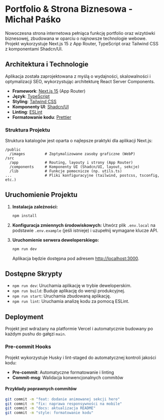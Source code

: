 # Portfolio & Strona Biznesowa - Michał Paśko

Nowoczesna strona internetowa pełniąca funkcję portfolio oraz wizytówki biznesowej, zbudowana w oparciu o najnowsze technologie webowe. Projekt wykorzystuje Next.js 15 z App Router, TypeScript oraz Tailwind CSS z komponentami Shadcn/UI.

## Architektura i Technologie

Aplikacja została zaprojektowana z myślą o wydajności, skalowalności i optymalizacji SEO, wykorzystując architekturę React Server Components.

- **Framework**: [Next.js 15](https://nextjs.org/) (App Router)
- **Język**: [TypeScript](https://www.typescriptlang.org/)
- **Styling**: [Tailwind CSS](https://tailwindcss.com/)
- **Komponenty UI**: [Shadcn/UI](https://ui.shadcn.com/)
- **Linting**: [ESLint](https://eslint.org/)
- **Formatowanie kodu**: [Prettier](https://prettier.io/)

### Struktura Projektu

Struktura katalogów jest oparta o najlepsze praktyki dla aplikacji Next.js:

```
/public
  /images         # Zoptymalizowane zasoby graficzne (WebP)
/src
  /app            # Routing, layouty i strony (App Router)
  /components     # Komponenty UI (Shadcn/UI, layout, sekcje)
  /lib            # Funkcje pomocnicze (np. utils.ts)
...               # Pliki konfiguracyjne (tailwind, postcss, tsconfig, etc.)
```

## Uruchomienie Projektu

1.  **Instalacja zależności:**

    ```bash
    npm install
    ```

2.  **Konfiguracja zmiennych środowiskowych:**
    Utwórz plik `.env.local` na podstawie `.env.example` (jeśli istnieje) i uzupełnij wymagane klucze API.

3.  **Uruchomienie serwera deweloperskiego:**
    ```bash
    npm run dev
    ```
    Aplikacja będzie dostępna pod adresem [http://localhost:3000](http://localhost:3000).

## Dostępne Skrypty

- `npm run dev`: Uruchamia aplikację w trybie deweloperskim.
- `npm run build`: Buduje aplikację do wersji produkcyjnej.
- `npm run start`: Uruchamia zbudowaną aplikację.
- `npm run lint`: Uruchamia analizę kodu za pomocą ESLint.

## Deployment

Projekt jest wdrażany na platformie Vercel i automatycznie budowany po każdym pushu do gałęzi `main`.

### Pre-commit Hooks

Projekt wykorzystuje Husky i lint-staged do automatycznej kontroli jakości kodu:

- **Pre-commit**: Automatyczne formatowanie i linting
- **Commit-msg**: Walidacja konwencjonalnych commitów

#### Przykłady poprawnych commitów

```bash
git commit -m "feat: dodanie animowanej sekcji hero"
git commit -m "fix: naprawa responsywności na mobile"
git commit -m "docs: aktualizacja README"
git commit -m "style: formatowanie kodu"
```
